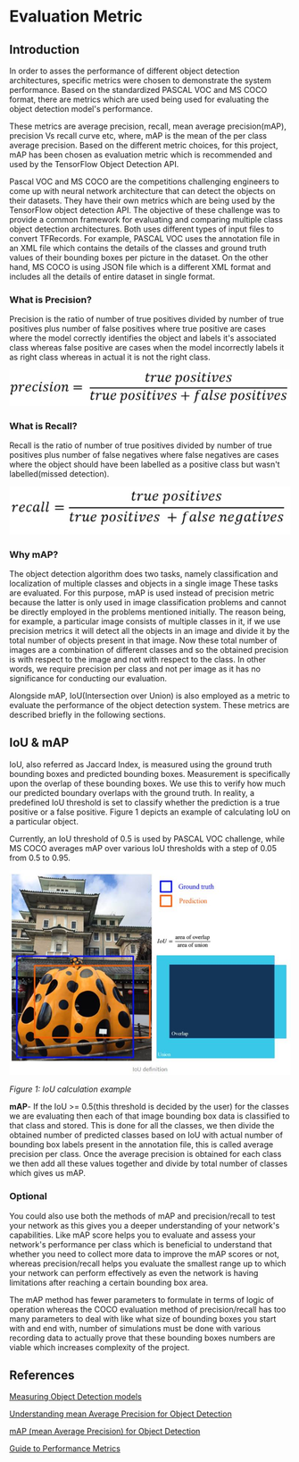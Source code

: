 # Evaluation Metric

## Introduction

In order to asses the performance of different object detection architectures, specific metrics were chosen to demonstrate the system performance. Based on the standardized PASCAL VOC and MS COCO format, there are metrics which are used being used for evaluating the object detection model's performance. 

These metrics are average precision, recall, mean average precision(mAP), precision Vs recall curve etc, where, mAP is the mean of the per class average precision. Based on the different metric choices, for this project, mAP has been chosen as evaluation metric which is recommended and used by the TensorFlow Object Detection API.

Pascal VOC  and MS COCO are the competitions challenging engineers to come up with neural network architecture that can detect the objects on their datasets. They have their own metrics which are being used by the TensorFlow object detection API. The objective of these challenge was to provide a common framework for evaluating and comparing multiple class object detection architectures. Both uses different types of input files to convert TFRecords. For example, PASCAL VOC uses the annotation file in an XML file which contains the details of the classes and ground truth values of their bounding boxes per picture in the dataset. On the other hand, MS COCO is using JSON file which is a different XML format and includes all the details of entire dataset in single format.

### What is Precision?

Precision is the ratio of number of true positives divided by number of true positives plus number of false positives where true positive are cases where the model correctly identifies the object and labels it's associated class whereas false positive are cases when the model incorrectly labels it as right class whereas in actual it is not the right class.

![](doc_images/precision.jpeg)

### What is Recall?

Recall is the ratio of number of true positives divided by number of true positives plus number of false negatives where false negatives are cases where the object should have been labelled as a positive class but wasn't labelled(missed detection). 

![](doc_images/recall.jpeg)

### Why mAP?

The object detection algorithm does two tasks, namely classification and localization of multiple classes and objects in a single image These tasks are evaluated. For this purpose, mAP is used instead of precision metric because the latter is only used in image classification problems and cannot be directly employed in the problems mentioned initially. The reason being, for example, a particular image consists of multiple classes in it, if we use precision metrics it will detect all the objects in an image and divide it by the total number of objects present in that image. Now these total number of images are a combination of different classes and so the obtained precision is with respect to the image and not with respect to the class. In other words, we require precision per class and not per image as it has no significance for conducting our evaluation.

Alongside mAP, IoU(Intersection over Union) is also employed as a metric to evaluate the performance of the object detection system. These metrics are described briefly in the following sections.

## IoU & mAP

IoU, also referred as Jaccard Index, is measured using the ground truth bounding boxes and predicted bounding boxes. Measurement is specifically upon the overlap of these bounding boxes. We use this to verify how much our predicted boundary overlaps with the ground truth. In reality, a predefined IoU threshold is set to classify whether the prediction is a true positive or a false positive. Figure 1 depicts an example of calculating IoU on a particular object. 

Currently, an IoU threshold of 0.5 is used by PASCAL VOC challenge, while MS COCO averages mAP over various IoU thresholds with a step of 0.05 from 0.5 to 0.95.



![img](doc_images/clip_image.jpeg)

*Figure 1: IoU calculation example*

**mAP**- If the IoU >= 0.5(this threshold is decided by the user) for the classes we are evaluating then each of that image bounding box data is classified to that class and stored. This is done for all the classes, we then divide the obtained number of predicted classes based on IoU with actual number of bounding box labels present in the annotation file, this is called average precision per class. Once the average precision is obtained for each class we then add all these values together and divide by total number of classes which gives us mAP.

### Optional

You could also use both the methods of mAP and precision/recall to test your network as this gives you a deeper understanding of your network's capabilities. Like mAP score helps you to evaluate and assess your network's performance per class which is beneficial to understand that whether you need to collect more data to improve the mAP scores or not, whereas precision/recall helps you evaluate the smallest range up to which your network can perform effectively as even the network is having limitations after reaching a certain bounding box area.

The mAP method has fewer parameters to formulate in terms of logic of operation whereas the COCO evaluation method of precision/recall has too many parameters to deal with like what size of bounding boxes you start with and end with, number of simulations must be done with various recording data to actually prove that these bounding boxes numbers are viable which increases complexity of the project.  

## References 

[Measuring Object Detection models](https://tarangshah.com/blog/2018-01-27/what-is-map-understanding-the-statistic-of-choice-for-comparing-object-detection-models/ )

[Understanding mean Average Precision for Object Detection](https://medium.com/analytics-vidhya/map-mean-average-precision-for-object-detection-with-simple-python-demonstration-dcc7b3850a07)

[mAP (mean Average Precision) for Object Detection](https://medium.com/@jonathan_hui/map-mean-average-precision-for-object-detection-45c121a31173 )

[Guide to Performance Metrics](https://manalelaidouni.github.io/manalelaidouni.github.io/Evaluating-Object-Detection-Models-Guide-to-Performance-Metrics.html )



 

